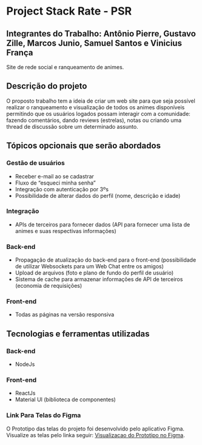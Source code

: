 # Project Stack Rate - PSR 
## Integrantes do Trabalho: Antônio Pierre, Gustavo Zille, Marcos Junio, Samuel Santos e Vinicius França

Site de rede social e ranqueamento de animes.

## Descrição do projeto

O proposto trabalho tem a ideia de criar um web site para que seja possível realizar o ranqueamento e visualização de todos os animes disponíveis permitindo que os usuários logados possam interagir com a comunidade: fazendo comentários, dando reviews (estrelas), notas ou criando uma thread de discussão sobre um determinado assunto.

## Tópicos opcionais que serão abordados

### Gestão de usuários

- Receber e-mail ao se cadastrar
- Fluxo de “esqueci minha senha”
- Integração com autenticação por 3ºs
- Possibilidade de alterar dados do perfil (nome, descrição e idade)

### Integração

- APIs de terceiros para fornecer dados (API para fornecer uma lista de animes e suas respectivas informações)

### Back-end

- Propagação de atualização do back-end para o front-end (possibilidade de utilizar Websockets para um Web Chat entre os amigos)
- Upload de arquivos (foto e plano de fundo do perfil de usuário)
- Sistema de cache para armazenar informações de API de terceiros (economia de requisições)

### Front-end

- Todas as páginas na versão responsiva

## Tecnologias e ferramentas utilizadas

### Back-end

-  NodeJs

### Front-end

- ReactJs
- Material UI (biblioteca de componentes)


### Link Para Telas do Figma
O Prototipo das telas do projeto foi desenvolvido pelo aplicativo Figma.
Visualize as telas pelo linka  seguir: [Visualizacao do Prototipo no Figma](https://www.figma.com/file/LIhumGTUAtEy9IZwX5T3KH/Prototipo?node-id=0%3A1).
